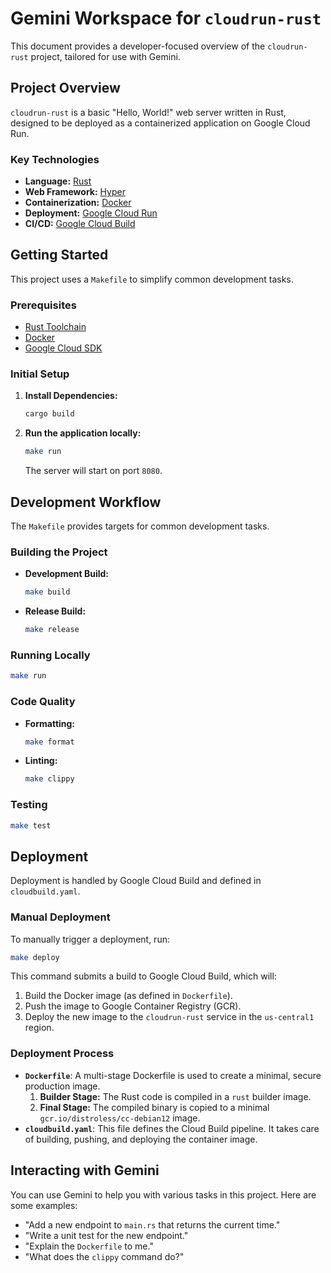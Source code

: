 # Gemini Workspace for `cloudrun-rust`

This document provides a developer-focused overview of the `cloudrun-rust` project, tailored for use with Gemini.

## Project Overview

`cloudrun-rust` is a basic "Hello, World!" web server written in Rust, designed to be deployed as a containerized application on Google Cloud Run.

### Key Technologies

*   **Language:** [Rust](https://www.rust-lang.org/)
*   **Web Framework:** [Hyper](https://hyper.rs/)
*   **Containerization:** [Docker](https://www.docker.com/)
*   **Deployment:** [Google Cloud Run](https://cloud.google.com/run)
*   **CI/CD:** [Google Cloud Build](https://cloud.google.com/build)

## Getting Started

This project uses a `Makefile` to simplify common development tasks.

### Prerequisites

*   [Rust Toolchain](https://www.rust-lang.org/tools/install)
*   [Docker](https://docs.docker.com/get-docker/)
*   [Google Cloud SDK](https://cloud.google.com/sdk/docs/install)

### Initial Setup

1.  **Install Dependencies:**
    ```bash
    cargo build
    ```

2.  **Run the application locally:**
    ```bash
    make run
    ```
    The server will start on port `8080`.

## Development Workflow

The `Makefile` provides targets for common development tasks.

### Building the Project

*   **Development Build:**
    ```bash
    make build
    ```
*   **Release Build:**
    ```bash
    make release
    ```

### Running Locally

```bash
make run
```

### Code Quality

*   **Formatting:**
    ```bash
    make format
    ```
*   **Linting:**
    ```bash
    make clippy
    ```

### Testing

```bash
make test
```

## Deployment

Deployment is handled by Google Cloud Build and defined in `cloudbuild.yaml`.

### Manual Deployment

To manually trigger a deployment, run:

```bash
make deploy
```

This command submits a build to Google Cloud Build, which will:

1.  Build the Docker image (as defined in `Dockerfile`).
2.  Push the image to Google Container Registry (GCR).
3.  Deploy the new image to the `cloudrun-rust` service in the `us-central1` region.

### Deployment Process

*   **`Dockerfile`**: A multi-stage Dockerfile is used to create a minimal, secure production image.
    1.  **Builder Stage:** The Rust code is compiled in a `rust` builder image.
    2.  **Final Stage:** The compiled binary is copied to a minimal `gcr.io/distroless/cc-debian12` image.
*   **`cloudbuild.yaml`**: This file defines the Cloud Build pipeline. It takes care of building, pushing, and deploying the container image.

## Interacting with Gemini

You can use Gemini to help you with various tasks in this project. Here are some examples:

*   "Add a new endpoint to `main.rs` that returns the current time."
*   "Write a unit test for the new endpoint."
*   "Explain the `Dockerfile` to me."
*   "What does the `clippy` command do?"
